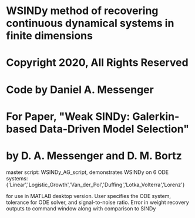 # WSINDy method of recovering continuous dynamical systems in finite dimensions
# Copyright 2020, All Rights Reserved
# Code by Daniel A. Messenger
# For Paper, "Weak SINDy: Galerkin-based Data-Driven Model Selection"
# by D. A. Messenger and D. M. Bortz

master script: WSINDy_AG_script, demonstrates WSINDy on 6 ODE systems: 
{'Linear','Logistic_Growth','Van_der_Pol','Duffing','Lotka_Volterra','Lorenz'}

for use in MATLAB desktop version. User specifies the ODE system, tolerance for ODE solver, and signal-to-noise ratio. Error in weight recovery outputs to command window along with comparison to SINDy
